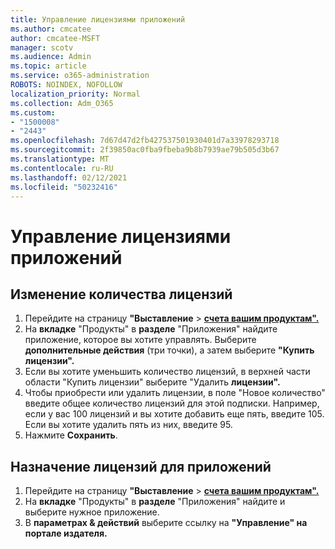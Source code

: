 ```yaml
---
title: Управление лицензиями приложений
ms.author: cmcatee
author: cmcatee-MSFT
manager: scotv
ms.audience: Admin
ms.topic: article
ms.service: o365-administration
ROBOTS: NOINDEX, NOFOLLOW
localization_priority: Normal
ms.collection: Adm_O365
ms.custom:
- "1500008"
- "2443"
ms.openlocfilehash: 7d67d47d2fb427537501930401d7a33978293718
ms.sourcegitcommit: 2f39850ac0fba9fbeba9b8b7939ae79b505d3b67
ms.translationtype: MT
ms.contentlocale: ru-RU
ms.lasthandoff: 02/12/2021
ms.locfileid: "50232416"
---
```

# <a name="manage-app-licenses"></a>Управление лицензиями приложений

## <a name="to-change-license-quantity"></a>Изменение количества лицензий

1. Перейдите на страницу **"Выставление**  >  **[счета вашим продуктам".](https://go.microsoft.com/fwlink/p/?linkid=842054)**
2. На **вкладке** "Продукты" в **разделе** "Приложения" найдите приложение, которое вы хотите управлять. Выберите **дополнительные действия** (три точки), а затем выберите **"Купить лицензии".**
3. Если вы хотите уменьшить количество лицензий, в  верхней части области "Купить лицензии" выберите "Удалить **лицензии".**
4. Чтобы приобрести или удалить  лицензии,  в поле "Новое количество" введите общее количество лицензий для этой подписки. Например, если у вас 100 лицензий и вы хотите добавить еще пять, введите 105. Если вы хотите удалить пять из них, введите 95.
5. Нажмите **Сохранить**.

## <a name="to-assign-app-licenses"></a>Назначение лицензий для приложений

1. Перейдите на страницу **"Выставление**  >  **[счета вашим продуктам".](https://go.microsoft.com/fwlink/p/?linkid=842054)**
2. На **вкладке** "Продукты" в **разделе** "Приложения" найдите и выберите нужное приложение.
3. В **параметрах & действий** выберите ссылку на **"Управление" на портале издателя.**